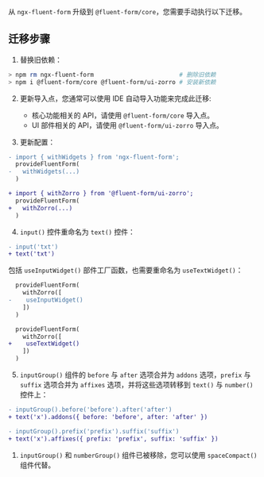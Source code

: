 从 `ngx-fluent-form` 升级到 `@fluent-form/core`，您需要手动执行以下迁移。

## 迁移步骤

1. 替换旧依赖：
```bash
> npm rm ngx-fluent-form                        # 删除旧依赖
> npm i @fluent-form/core @fluent-form/ui-zorro # 安装新依赖
```

2. 更新导入点，您通常可以使用 IDE 自动导入功能来完成此迁移:
   - 核心功能相关的 API，请使用 `@fluent-form/core` 导入点。
   - UI 部件相关的 API，请使用 `@fluent-form/ui-zorro` 导入点。

3. 更新配置：
```diff
- import { withWidgets } from 'ngx-fluent-form';
  provideFluentForm(
-   withWidgets(...)
  )

+ import { withZorro } from '@fluent-form/ui-zorro';
  provideFluentForm(
+   withZorro(...)
  )
```

4. `input()` 控件重命名为 `text()` 控件：
```diff
- input('txt')
+ text('txt')
```

包括 `useInputWidget()` 部件工厂函数，也需要重命名为 `useTextWidget()`：
```diff
  provideFluentForm(
    withZorro([
-    useInputWidget()
    ])
  )

  provideFluentForm(
    withZorro([
+    useTextWidget()
    ])
  )
```

5. `inputGroup()` 组件的 `before` 与 `after` 选项合并为 `addons` 选项，`prefix` 与 `suffix` 选项合并为 `affixes` 选项，并将这些选项转移到 `text()` 与 `number()` 控件上：

```diff
- inputGroup().before('before').after('after')
+ text('x').addons({ before: 'before', after: 'after' })

- inputGroup().prefix('prefix').suffix('suffix')
+ text('x').affixes({ prefix: 'prefix', suffix: 'suffix' })
```

1. `inputGroup()` 和 `numberGroup()` 组件已被移除，您可以使用 `spaceCompact()` 组件代替。
